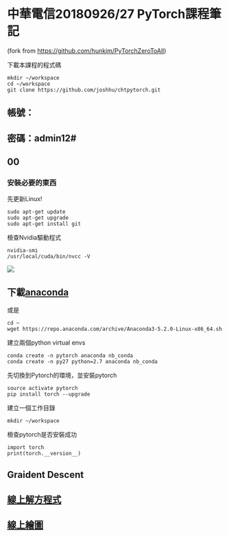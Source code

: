 # 中華電信20180926/27 PyTorch課程筆記
(fork from https://github.com/hunkim/PyTorchZeroToAll)

下載本課程的程式碼
```shell=
mkdir ~/workspace
cd ~/workspace
git clone https://github.com/joshhu/chtpytorch.git
```


## 帳號：
## 密碼：admin12#

## 00
### 安裝必要的東西



先更新Linux!

```shell=
sudo apt-get update
sudo apt-get upgrade
sudo apt-get install git
```

檢查Nvidia驅動程式
```shell=
nvidia-smi
/usr/local/cuda/bin/nvcc -V

```
![](https://i.imgur.com/sWRBvDV.jpg)

## 下載[anaconda](https://repo.anaconda.com/archive/Anaconda3-5.2.0-Linux-x86_64.sh)

或是
```
cd ~
wget https://repo.anaconda.com/archive/Anaconda3-5.2.0-Linux-x86_64.sh
```


建立兩個python virtual envs
```shell=
conda create -n pytorch anaconda nb_conda
conda create -n py27 python=2.7 anaconda nb_conda
```
先切換到Pytorch的環境，並安裝pytorch
```shell=
source activate pytorch
pip install torch --upgrade
```

建立一個工作目錄
```
mkdir ~/workspace
```

檢查pytorch是否安裝成功
```python=
import torch
print(torch.__version__)
```
## Graident Descent
## [線上解方程式](https://www.derivative-calculator.net/)
## [線上繪圖](https://www.geogebra.org/3d)
